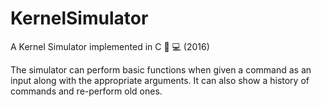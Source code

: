 # KernelSimulator
A Kernel Simulator implemented in C 🧠 💻 (2016)

The simulator can perform basic functions when given a command as an input along with the appropriate arguments. It can also show a history of commands and re-perform old ones.
